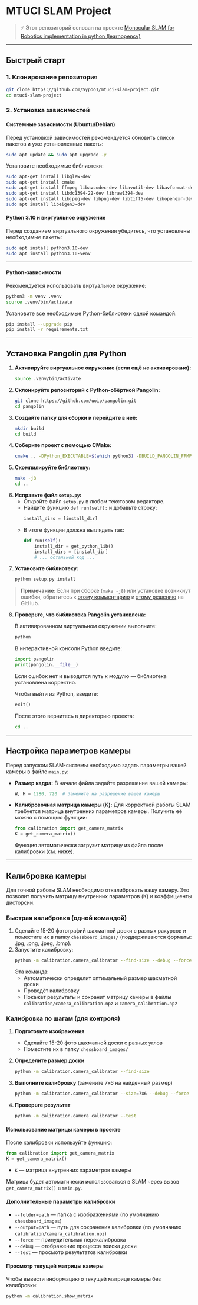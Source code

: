 # MTUCI SLAM Project

> ⚡️ Этот репозиторий основан на проекте [Monocular SLAM for Robotics implementation in python (learnopencv)](https://github.com/spmallick/learnopencv/tree/master/Monocular%20SLAM%20for%20Robotics%20implementation%20in%20python)

---

## Быстрый старт

### 1. Клонирование репозитория

```bash
git clone https://github.com/Sypoo1/mtuci-slam-project.git
cd mtuci-slam-project
```

### 2. Установка зависимостей

#### Системные зависимости (Ubuntu/Debian)

Перед установкой зависимостей рекомендуется обновить список пакетов и уже установленные пакеты:

```bash
sudo apt update && sudo apt upgrade -y
```

Установите необходимые библиотеки:

```bash
sudo apt-get install libglew-dev
sudo apt-get install cmake
sudo apt-get install ffmpeg libavcodec-dev libavutil-dev libavformat-dev libswscale-dev
sudo apt-get install libdc1394-22-dev libraw1394-dev
sudo apt-get install libjpeg-dev libpng-dev libtiff5-dev libopenexr-dev
sudo apt install libeigen3-dev
```

#### Python 3.10 и виртуальное окружение

Перед созданием виртуального окружения убедитесь, что установлены необходимые пакеты:

```bash
sudo apt install python3.10-dev
sudo apt install python3.10-venv
```

---

#### Python-зависимости

Рекомендуется использовать виртуальное окружение:

```bash
python3 -m venv .venv
source .venv/bin/activate
```

Установите все необходимые Python-библиотеки одной командой:

```bash
pip install --upgrade pip
pip install -r requirements.txt
```

---
## Установка Pangolin для Python

1. **Активируйте виртуальное окружение (если ещё не активировано):**
   ```bash
   source .venv/bin/activate
   ```
2. **Склонируйте репозиторий с Python-обёрткой Pangolin:**
   ```bash
   git clone https://github.com/uoip/pangolin.git
   cd pangolin
   ```
3. **Создайте папку для сборки и перейдите в неё:**
   ```bash
   mkdir build
   cd build
   ```
4. **Соберите проект с помощью CMake:**
   ```bash
   cmake .. -DPython_EXECUTABLE=$(which python3) -DBUILD_PANGOLIN_FFMPEG=OFF
   ```
5. **Скомпилируйте библиотеку:**
   ```bash
   make -j8
   cd ..
   ```
6. **Исправьте файл `setup.py`:**
   - Откройте файл `setup.py` в любом текстовом редакторе.
   - Найдите функцию `def run(self):` и добавьте строку:
     ```python
     install_dirs = [install_dir]
     ```
   - В итоге функция должна выглядеть так:
     ```python
     def run(self):
         install_dir = get_python_lib()
         install_dirs = [install_dir]
         # ... остальной код ...
     ```
7. **Установите библиотеку:**
   ```bash
   python setup.py install
   ```

> **Примечание:**
> Если при сборке (`make -j8`) или установке возникнут ошибки, обратитесь к [этому комментарию](https://github.com/uoip/pangolin/issues/33#issuecomment-717655495) и [этому решению](https://github.com/uoip/pangolin/issues/20#issuecomment-498211997) на GitHub.

8. **Проверьте, что библиотека Pangolin установлена:**

   В активированном виртуальном окружении выполните:
   ```bash
   python
   ```
   В интерактивной консоли Python введите:
   ```python
   import pangolin
   print(pangolin.__file__)
   ```
   Если ошибок нет и выводится путь к модулю — библиотека установлена корректно.

   Чтобы выйти из Python, введите:
   ```python
   exit()
   ```

   После этого вернитесь в директорию проекта:
   ```bash
   cd ..
   ```

---

## Настройка параметров камеры

Перед запуском SLAM-системы необходимо задать параметры вашей камеры в файле `main.py`:

- **Размер кадра:**
  В начале файла задайте разрешение вашей камеры:
  ```python
  W, H = 1280, 720  # Замените на разрешение вашей камеры
  ```
- **Калибровочная матрица камеры (K):**
  Для корректной работы SLAM требуется матрица внутренних параметров камеры. Получить её можно с помощью функции:
  ```python
  from calibration import get_camera_matrix
  K = get_camera_matrix()
  ```
  Функция автоматически загрузит матрицу из файла после калибровки (см. ниже).

---

## Калибровка камеры

Для точной работы SLAM необходимо откалибровать вашу камеру. Это позволит получить матрицу внутренних параметров (K) и коэффициенты дисторсии.

### Быстрая калибровка (одной командой)

1. Сделайте 15-20 фотографий шахматной доски с разных ракурсов и поместите их в папку `chessboard_images/` (поддерживаются форматы: .jpg, .png, .jpeg, .bmp).
2. Запустите калибровку:
   ```bash
   python -m calibration.camera_calibrator --find-size --debug --force --test
   ```
   Эта команда:
   - Автоматически определит оптимальный размер шахматной доски
   - Проведёт калибровку
   - Покажет результаты и сохранит матрицу камеры в файлы `calibration/camera_calibration.npz` и `camera_calibration.npz`

### Калибровка по шагам (для контроля)

1. **Подготовьте изображения**
   - Сделайте 15-20 фото шахматной доски с разных углов
   - Поместите их в папку `chessboard_images/`

2. **Определите размер доски**
   ```bash
   python -m calibration.camera_calibrator --find-size
   ```

3. **Выполните калибровку**
   (замените 7x6 на найденный размер)
   ```bash
   python -m calibration.camera_calibrator --size=7x6 --debug --force
   ```

4. **Проверьте результат**
   ```bash
   python -m calibration.camera_calibrator --test
   ```

#### Использование матрицы камеры в проекте

После калибровки используйте функцию:
```python
from calibration import get_camera_matrix
K = get_camera_matrix()
```
- `K` — матрица внутренних параметров камеры

Матрица будет автоматически использоваться в SLAM через вызов `get_camera_matrix()` в `main.py`.

#### Дополнительные параметры калибровки
- `--folder=path` — папка с изображениями (по умолчанию `chessboard_images`)
- `--output=path` — путь для сохранения калибровки (по умолчанию `calibration/camera_calibration.npz`)
- `--force` — принудительная перекалибровка
- `--debug` — отображение процесса поиска доски
- `--test` — просмотр результатов калибровки

#### Просмотр текущей матрицы камеры

Чтобы вывести информацию о текущей матрице камеры без калибровки:
```bash
python -m calibration.show_matrix
```